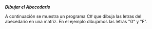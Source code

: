 ***Dibujar el Abecedario***

A continuación se muestra un programa C# que dibuja las letras del abecedario en una matriz.
En el ejemplo dibujamos las letras "G" y "F".
